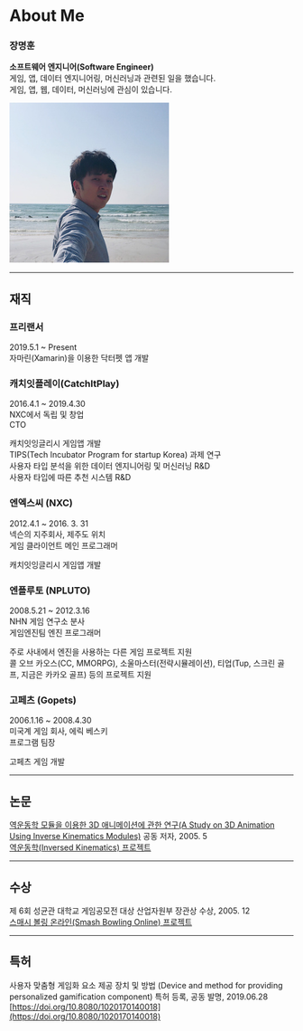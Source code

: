
# About Me

### 장명훈  
**소프트웨어 엔지니어(Software Engineer)**  
게임, 앱, 데이터 엔지니어링, 머신러닝과 관련된 일을 했습니다.   
게임, 앱, 웹, 데이터, 머신러닝에 관심이 있습니다.  

![images](/assets/images/profile.jpg)

---

## 재직

### 프리랜서
2019.5.1 ~ Present  
자마린(Xamarin)을 이용한 닥터펫 앱 개발

### 캐치잇플레이(CatchItPlay)
2016.4.1 ~  2019.4.30  
NXC에서 독립 및 창업  
CTO  

캐치잇잉글리시 게임앱 개발  
TIPS(Tech Incubator Program for startup Korea) 과제 연구  
사용자 타입 분석을 위한 데이터 엔지니어링 및 머신러닝 R&D  
사용자 타입에 따른 추천 시스템 R&D  

### 엔엑스씨 (NXC)
2012.4.1 ~ 2016. 3. 31  
넥슨의 지주회사, 제주도 위치  
게임 클라이언트 메인 프로그래머  

캐치잇잉글리시 게임앱 개발  

### 엔플루토 (NPLUTO)
2008.5.21 ~ 2012.3.16  
NHN 게임 연구소 분사  
게임엔진팀 엔진 프로그래머  

주로 사내에서 엔진을 사용하는 다른 게임 프로젝트 지원  
콜 오브 카오스(CC, MMORPG), 소울마스터(전략시뮬레이션), 티업(Tup, 스크린 골프, 지금은 카카오 골프) 등의 프로젝트 지원  

### 고페츠 (Gopets)
2006.1.16 ~ 2008.4.30  
미국계 게임 회사, 에릭 베스키  
프로그램 팀장  

고페츠 게임 개발  

---

## 논문
[역운동학 모듈을 이용한 3D 애니메이션에 관한 연구(A Study on 3D Animation Using Inverse Kinematics Modules)](http://www.dbpia.co.kr/Journal/ArticleDetail/NODE01616414) 공동 저자, 2005. 5  
[역운동학(Inversed Kinematics) 프로젝트](/projects/game/ik.html)  

---

## 수상
제 6회 성균관 대학교 게임공모전 대상 산업자원부 장관상 수상, 2005. 12  
[스매시 볼링 온라인(Smash Bowling Online) 프로젝트](/projects/game/smash_bowling.html)  

---

## 특허
사용자 맞춤형 게임화 요소 제공 장치 및 방법 (Device and method for providing personalized gamification component) 특허 등록, 공동 발명, 2019.06.28    
[https://doi.org/10.8080/1020170140018](https://doi.org/10.8080/1020170140018)  

